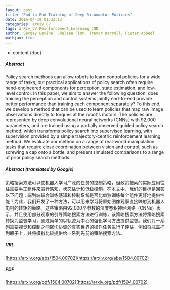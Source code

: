```yaml
---
layout: post
title: "End-to-End Training of Deep Visuomotor Policies"
date: 2016-04-19 01:33:13
categories: arXiv_CV
tags: arXiv_CV Reinforcement_Learning CNN
author: Sergey Levine, Chelsea Finn, Trevor Darrell, Pieter Abbeel
mathjax: true
---
```


* content
{:toc}

##### Abstract
Policy search methods can allow robots to learn control policies for a wide range of tasks, but practical applications of policy search often require hand-engineered components for perception, state estimation, and low-level control. In this paper, we aim to answer the following question: does training the perception and control systems jointly end-to-end provide better performance than training each component separately? To this end, we develop a method that can be used to learn policies that map raw image observations directly to torques at the robot's motors. The policies are represented by deep convolutional neural networks (CNNs) with 92,000 parameters, and are trained using a partially observed guided policy search method, which transforms policy search into supervised learning, with supervision provided by a simple trajectory-centric reinforcement learning method. We evaluate our method on a range of real-world manipulation tasks that require close coordination between vision and control, such as screwing a cap onto a bottle, and present simulated comparisons to a range of prior policy search methods.

##### Abstract (translated by Google)
策略搜索方法可以使机器人学习广泛的任务的控制策略，但政策搜索的实际应用往往需要手工组件来进行感知，状态估计和低级控制。在本文中，我们的目标是回答以下问题：端到端联合训练感知和控制系统是否比单独训练每个组件更好地提供性能？为此，我们开发了一种方法，可以用来学习将原始图像观察直接映射到机器人电机的转矩的策略。这些策略由92,000个参数的深度卷积神经网络（CNNs）表示，并且使用部分观察的引导策略搜索方法进行训练，该策略搜索方法将策略搜索转换为监督学习，通过简单的以轨迹为中心的强化学习方法提供监督。我们对一系列需要视觉和控制之间密切协调的真实世界的操作任务进行了评估，例如将瓶盖拧到瓶子上，并将模拟比较提供给一系列先前的策略搜索方法。

##### URL
[https://arxiv.org/abs/1504.00702](https://arxiv.org/abs/1504.00702)

##### PDF
[https://arxiv.org/pdf/1504.00702](https://arxiv.org/pdf/1504.00702)

